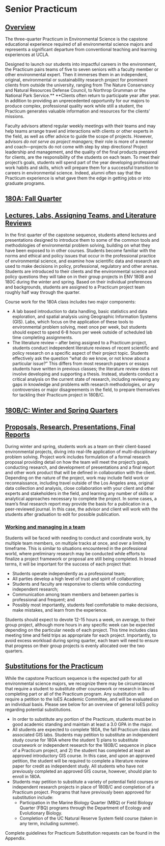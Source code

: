 # Senior Practicum

## [Overview](#overview)

The three-quarter Practicum in Environmental Science is the capstone educational experience required of all environmental science majors and represents a significant departure from conventional teaching and learning experiences at UCLA.

Designed to launch our students into impactful careers in the environment, the Practicum pairs teams of five to seven seniors with a faculty member or other environmental expert. Then it immerses them in an independent, original, environmental or sustainability research project for prominent clients from outside the university, ranging from The Nature Conservancy and Natural Resources Defense Council, to Northrop Grumman or the National Park Service.** **Clients often return to participate year after year. In addition to providing an unprecedented opportunity for our majors to produce complex, professional quality work while still a student, the Practicum generates valuable information and resources for the clients’ missions.

Faculty advisors attend regular weekly meetings with their teams and may help teams arrange travel and interactions with clients or other experts in the field, as well as offer advice to guide the scope of projects. However, advisors _do not serve as project managers_; their role is more of a mentor and coach—projects do not come with step by step directions! Project leadership and management, and the quality of the final products prepared for clients, are the responsibility of the students on each team. To meet their project’s goals, students will spend part of the year developing professional work habits and skills, which will prepare them for a successful transition to careers in environmental science. Indeed, alumni often say that the Practicum experience is what gave them the edge in getting jobs or into graduate programs.

## [180A: Fall Quarter](#180a-fall-quarter)

## [Lectures, Labs, Assigning Teams, and Literature Reviews](#lectures-labs-assigning-teams-and-literature-reviews)

In the first quarter of the capstone sequence, students attend lectures and presentations designed to introduce them to some of the common tools and methodologies of environmental problem solving, building on what they have been exposed to in other courses. Students become familiar with the norms and ethical and policy issues that occur in the professional practice of environmental science, and examine how scientific data and research are used to make decisions in policy, professional, regulatory and other arenas. Students are introduced to their clients and the environmental science and policy questions they will take on in their group projects in ENV 180B and 180C during the winter and spring. Based on their individual preferences and backgrounds, students are assigned to a Practicum project team roughly half way through the quarter.

Course work for the 180A class includes two major components:

* A lab based introduction to data handling, basic statistics and data exploration, and spatial analysis using Geographic Information Systems (GIS). Labs, which focus on the application of these tools to environmental problem solving, meet once per week, but students should expect to spend 6-8 hours per week outside of scheduled lab time completing assignments.
* The literature review – after being assigned to a Practicum project, students conduct independent literature reviews of recent scientific and policy research on a specific aspect of their project topic. Students effectively ask the question “what do we know, or not know about a particular issue?” This differs from most research papers or essays students have written in previous classes; the literature review does not involve developing and supporting a thesis. Instead, students conduct a critical analysis on the current state of research, including reviewing any gaps in knowledge and problems with research methodologies, or any controversies or major disagreements in the field, to prepare themselves for tackling their Practicum project in 180B/C.

## [180B/C: Winter and Spring Quarters](#180b-c-winter-and-spring-quarters)

## [Proposals, Research, Presentations, Final Reports](#proposals-research-presentations-final-reports)

During winter and spring, students work as a team on their client-based environmental projects, diving into real-life application of multi-disciplinary problem solving. Project work includes formulation of a formal research proposal providing detail on how the team will meet the project’s goals, conducting research, and development of presentations and a final report and other work product that will be defined in collaboration with the client. Depending on the nature of the project, work may include field work or reconnaissance, including travel outside of the Los Angeles area, original data collection and analysis, close collaboration with your client and other experts and stakeholders in the field, and learning any number of skills or analytical approaches necessary to complete the project. In some cases, a team’s final research report may provide the basis for a publication in a peer-reviewed journal. In this case, the advisor and client will work with the students after graduation to edit for possible publication.

### [Working and managing in a team](#working-and-managing-in-a-team)

Students will be faced with needing to conduct and coordinate work, by multiple team members, on multiple tracks at once, and over a limited timeframe. This is similar to situations encountered in the professional world, where preliminary research may be conducted while efforts to finalize a project framework or proposal are still being completed. In broad terms, it will be important for the success of each project that:

* Students operate independently as a professional team;
* All parties develop a high level of trust and spirit of collaboration;
* Students and faculty are responsive to clients while conducting independent research;
* Communication among team members and between parties is professional and frequent; and
* Possibly most importantly, students feel comfortable to make decisions, make mistakes, and learn from the experience.

Students should expect to devote 12-15 hours a week, on average, to their group project, although more hours in any specific week can be expected depending on the particular needs of each project. This time includes class meeting time and field trips as appropriate for each project. Importantly, to avoid excess workload during spring quarter, each team will need to ensure that progress on their group projects is evenly allocated over the two quarters.

## [Substitutions for the Practicum](#substitutions-for-the-practicum)

While the capstone Practicum sequence is the expected path for all environmental science majors, we recognize there may be circumstances that require a student to substitute other coursework or research in lieu of completing part or all of the Practicum program. Any substitution will require a petition to the IoES Academic Committee, and will be evaluated on an individual basis. Please see below for an overview of general IoES policy regarding potential substitutions.

* In order to substitute any portion of the Practicum, students must be in good academic standing and maintain at least a 3.0 GPA in the major.
* All students are expected to complete 180A, the fall Practicum class and associated GIS labs. Students may petition to substitute an independent study course for 180A where the student 1) plans to substitute coursework or independent research for the 180B/C sequence in place of a Practicum project, and 2) the student has completed at least an approved introductory GIS course. In this case, and upon an approved petition, the student will be required to complete a literature review paper for credit as independent study. All students who have not previously completed an approved GIS course, however, should plan to enroll in 180A.
* Students may petition to substitute a variety of potential field courses or independent research projects in place of 180B/C and completion of a Practicum project. Programs that have previously been approved for substitution include:
  * Participation in the Marine Biology Quarter (MBQ) or Field Biology Quarter (FBQ) programs through the Department of Ecology and Evolutionary Biology.
  * Completion of the UC Natural Reserve System field course (taken in any term, including summer).

Complete guidelines for Practicum Substitution requests can be found in the Appendix.

